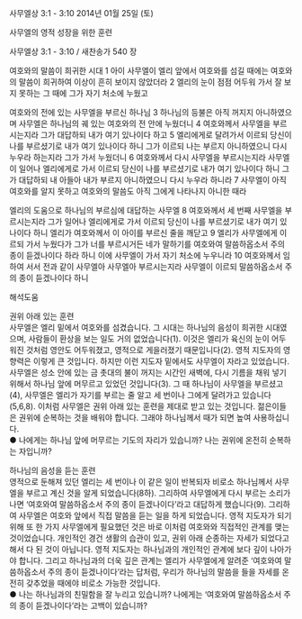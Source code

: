 사무엘상 3:1 - 3:10 
2014년 01월 25일 (토)

사무엘의 영적 성장을 위한 훈련



사무엘상 3:1 - 3:10 / 새찬송가 540 장


여호와의 말씀이 희귀한 시대
1 아이 사무엘이 엘리 앞에서 여호와를 섬길 때에는 여호와의 말씀이 희귀하여 이상이 흔히 보이지 않았더라 2 엘리의 눈이 점점 어두워 가서 잘 보지 못하는 그 때에 그가 자기 처소에 누웠고

여호와의 전에 있는 사무엘을 부르신 하나님
3 하나님의 등불은 아직 꺼지지 아니하였으며 사무엘은 하나님의 궤 있는 여호와의 전 안에 누웠더니 4 여호와께서 사무엘을 부르시는지라 그가 대답하되 내가 여기 있나이다 하고 5 엘리에게로 달려가서 이르되 당신이 나를 부르셨기로 내가 여기 있나이다 하니 그가 이르되 나는 부르지 아니하였으니 다시 누우라 하는지라 그가 가서 누웠더니 6 여호와께서 다시 사무엘을 부르시는지라 사무엘이 일어나 엘리에게로 가서 이르되 당신이 나를 부르셨기로 내가 여기 있나이다 하니 그가 대답하되 내 아들아 내가 부르지 아니하였으니 다시 누우라 하니라 7 사무엘이 아직 여호와를 알지 못하고 여호와의 말씀도 아직 그에게 나타나지 아니한 때라

엘리의 도움으로 하나님의 부르심에 대답하는 사무엘
8 여호와께서 세 번째 사무엘을 부르시는지라 그가 일어나 엘리에게로 가서 이르되 당신이 나를 부르셨기로 내가 여기 있나이다 하니 엘리가 여호와께서 이 아이를 부르신 줄을 깨닫고 9 엘리가 사무엘에게 이르되 가서 누웠다가 그가 너를 부르시거든 네가 말하기를 여호와여 말씀하옵소서 주의 종이 듣겠나이다 하라 하니 이에 사무엘이 가서 자기 처소에 누우니라 10 여호와께서 임하여 서서 전과 같이 사무엘아 사무엘아 부르시는지라 사무엘이 이르되 말씀하옵소서 주의 종이 듣겠나이다 하니

해석도움





권위 아래 있는 훈련  
사무엘은 엘리 밑에서 여호와를 섬겼습니다. 그 시대는 하나님의 음성이 희귀한 시대였으며, 사람들이 환상을 보는 일도 거의 없었습니다(1). 이것은 엘리가 육신의 눈이 어두워진 것처럼 영안도 어두워졌고, 영적으로 게을러졌기 때문입니다(2). 영적 지도자의 영향력은 이렇게 큰 것입니다. 하지만 이런 지도자 밑에서도 사무엘이 자라고 있었습니다. 사무엘은 성소 안에 있는 금 촛대의 불이 꺼지는 시간인 새벽에, 다시 기름을 채워 넣기 위해서 하나님 앞에 머무르고 있었던 것입니다(3). 그 때 하나님이 사무엘을 부르셨고(4), 사무엘은 엘리가 자기를 부르는 줄 알고 세 번이나 그에게 달려가고 있습니다(5,6,8). 이처럼 사무엘은 권위 아래 있는 훈련을 제대로 받고 있는 것입니다. 젊은이들은 권위에 순복하는 것을 배워야 합니다. 그래야 하나님께서 때가 되면 높여 사용하십니다.  
● 나에게는 하나님 앞에 머무르는 기도의 자리가 있습니까? 나는 권위에 온전히 순복하는 자입니까? 

하나님의 음성을 듣는 훈련  
영적으로 둔해져 있던 엘리는 세 번이나 이 같은 일이 반복되자 비로소 하나님께서 사무엘을 부르고 계신 것을 알게 되었습니다(8하). 그리하여 사무엘에게 다시 부르는 소리가 나면 ‘여호와여 말씀하옵소서 주의 종이 듣겠나이다’라고 대답하게 했습니다(9). 그리하여 사무엘은 여호와 앞에서 직접 말씀을 듣는 일을 하게 되었습니다. 영적 지도자가 되기 위해 또 한 가지 사무엘에게 필요했던 것은 바로 이처럼 여호와와 직접적인 관계를 맺는 것이었습니다. 개인적인 경건 생활의 습관이 있고, 권위 아래 순종하는 자세가 되었다고 해서 다 된 것이 아닙니다. 영적 지도자는 하나님과의 개인적인 관계에 보다 깊이 나아가야 합니다. 그리고 하나님과의 더욱 깊은 관계는 엘리가 사무엘에게 알려준 ‘여호와여 말씀하옵소서 주의 종이 듣겠나이다’라는 답처럼, 우리가 하나님의 말씀을 들을 자세를 온전히 갖추었을 때에야 비로소 가능한 것입니다.  
● 나는 하나님과의 친밀함을 잘 누리고 있습니까? 나에게는 ‘여호와여 말씀하옵소서 주의 종이 듣겠나이다’라는 고백이 있습니까?